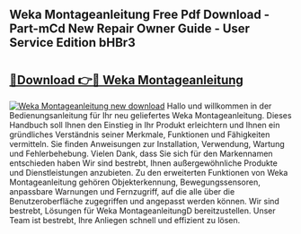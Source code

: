## Weka Montageanleitung Free Pdf Download - Part-mCd New Repair Owner Guide - User Service Edition bHBr3

# <h2><a href="http://df76mo.blite.top/?on=Weka+Montageanleitung">🔗Download 👉🔴 Weka Montageanleitung</a></h2>

[![Weka Montageanleitung new download](https://i.imgur.com/lujVjoI.png)](http://df76mo.blite.top/?on=Weka+Montageanleitung)
Hallo und willkommen in der Bedienungsanleitung für Ihr neu geliefertes Weka Montageanleitung. Dieses Handbuch soll Ihnen den Einstieg in Ihr Produkt erleichtern und Ihnen ein gründliches Verständnis seiner Merkmale, Funktionen und Fähigkeiten vermitteln. Sie finden Anweisungen zur Installation, Verwendung, Wartung und Fehlerbehebung. Vielen Dank, dass Sie sich für den Markennamen entschieden haben Wir sind bestrebt, Ihnen außergewöhnliche Produkte und Dienstleistungen anzubieten. Zu den erweiterten Funktionen von Weka Montageanleitung gehören Objekterkennung, Bewegungssensoren, anpassbare Warnungen und Fernzugriff, auf die alle über die Benutzeroberfläche zugegriffen und angepasst werden können. Wir sind bestrebt, Lösungen für Weka MontageanleitungD bereitzustellen. Unser Team ist bestrebt, Ihre Anliegen schnell und effizient zu lösen.
